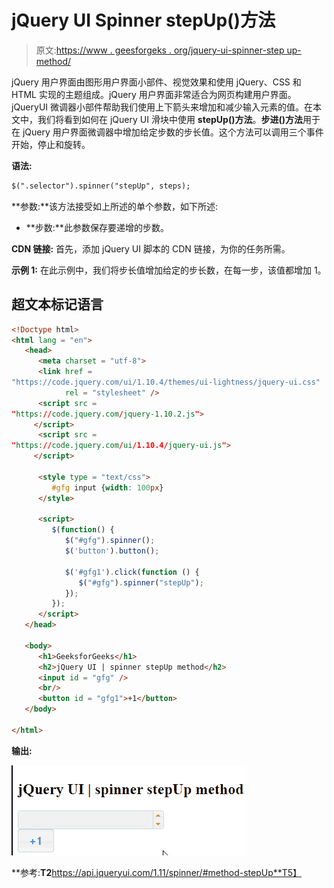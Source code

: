 # jQuery UI Spinner stepUp()方法

> 原文:[https://www . geesforgeks . org/jquery-ui-spinner-step up-method/](https://www.geeksforgeeks.org/jquery-ui-spinner-stepup-method/)

jQuery 用户界面由图形用户界面小部件、视觉效果和使用 jQuery、CSS 和 HTML 实现的主题组成。jQuery 用户界面非常适合为网页构建用户界面。jQueryUI 微调器小部件帮助我们使用上下箭头来增加和减少输入元素的值。在本文中，我们将看到如何在 jQuery UI 滑块中使用 **stepUp()方法**。**步进()方法**用于在 jQuery 用户界面微调器中增加给定步数的步长值。这个方法可以调用三个事件开始，停止和旋转。

**语法:**

```html
$(".selector").spinner("stepUp", steps);
```

**参数:**该方法接受如上所述的单个参数，如下所述:

*   **步数:**此参数保存要递增的步数。

**CDN 链接:** 首先，添加 jQuery UI 脚本的 CDN 链接，为你的任务所需。

> <link href="“https://code.jquery.com/ui/1.10.4/themes/ui-lightness/jquery-ui.css”" rel="“stylesheet”">

**示例 1:** 在此示例中，我们将步长值增加给定的步长数，在每一步，该值都增加 1。

## 超文本标记语言

```html
<!Doctype html>
<html lang = "en">
   <head>
      <meta charset = "utf-8">
      <link href =
"https://code.jquery.com/ui/1.10.4/themes/ui-lightness/jquery-ui.css"
            rel = "stylesheet" />
      <script src = 
"https://code.jquery.com/jquery-1.10.2.js">
     </script>
      <script src = 
"https://code.jquery.com/ui/1.10.4/jquery-ui.js">
     </script>

      <style type = "text/css">
         #gfg input {width: 100px}
      </style>

      <script>
         $(function() {
            $("#gfg").spinner();
            $('button').button();

            $('#gfg1').click(function () {
               $("#gfg").spinner("stepUp");
            });
         });
      </script>
   </head>

   <body>
      <h1>GeeksforGeeks</h1> 
      <h2>jQuery UI | spinner stepUp method</h2> 
      <input id = "gfg" />
      <br/>
      <button id = "gfg1">+1</button>
   </body>

</html>
```

**输出:**

![](img/bf3dce412e1b4bab71bf6ee940abcee5.png)

**参考:**T2**https://api.jqueryui.com/1.11/spinner/#method-stepUp**T5】